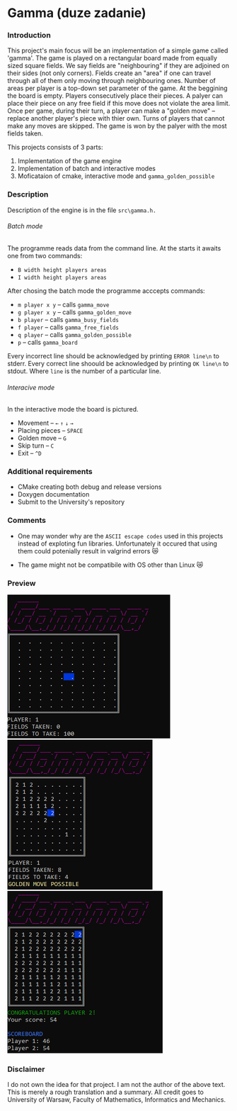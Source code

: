 # Gamma (duze zadanie)

### Introduction

This project's main focus will be an implementation of a simple game called 'gamma'.
The game is played on a rectangular board made from equally sized square fields. We say fields are "neighbouring"
if they are adjoined on their sides (not only corners). Fields create an "area" if one can travel through all of them
only moving through neighbouring ones. Number of areas per player is a top-down set parameter of the game. 
At the beggining the board is empty. Players consecutively place their pieces. A palyer can place their piece on any
free field if this move does not violate the area limit. Once per game, during their turn, a player can make 
a "golden move" – replace another player's piece with thier own. Turns of players that cannot make any moves are skipped.
The game is won by the palyer with the most fields taken.

This projects consists of 3 parts:
1. Implementation of the game engine
2. Implementation of batch and interactive modes
3. Moficataion of cmake, interactive mode and `gamma_golden_possible`


### Description

Description of the engine is in the file `src\gamma.h.`

###### Batch mode

The programme reads data from the command line.
At the starts it awaits one from two commands:
* `B width height players areas`
* `I width height players areas`

After chosing the batch mode the programme acccepts commands:
* `m player x y` – calls `gamma_move`
* `g player x y` – calls `gamma_golden_move`
* `b player` 	 – calls `gamma_busy_fields`
* `f player`	 – calls `gamma_free_fields`
* `q player` 	 – calls `gamma_golden_possible`
* `p` 			 – calls `gamma_board`

Every incorrect line should be acknowledged by printing `ERROR line\n` to stderr.
Every correct line shoould be acknowledged by printing  `OK line\n` to stdout.
Where `line` is the number of a particular line.

###### Interacive mode

In the interactive mode the board is pictured.
- Movement 	   – `←` `↑` `↓` `→`
- Placing pieces   – `SPACE`
- Golden move	   – `G`
- Skip turn	   – `C`
- Exit		   – `^D`

	
### Additional requirements

* CMake creating both debug and release versions
* Doxygen documentation
* Submit to the University's repository

### Comments

- One may wonder why are the `ASCII escape codes` used in this projects instead of exploting fun libraries.
  Unfortunately it occured that using them could potenially result in valgrind errors :crying_cat_face:

- The game might not be compatibile with OS other than Linux :crying_cat_face:

### Preview

![alt text](https://github.com/kozakusek/pictures/blob/main/gamma/start.png?raw=true "Interactive Mode")  
![alt text](https://github.com/kozakusek/pictures/blob/main/gamma/game.png?raw=true "2 player game")  
![alt text](https://github.com/kozakusek/pictures/blob/main/gamma/end.png?raw=true "Scoreboard")  

### Disclaimer

I do not own the idea for that project. I am not the author of the above text. This is merely a rough translation and a summary.
All credit goes to University of Warsaw, Faculty of Mathematics, Informatics and Mechanics.
